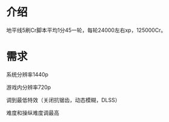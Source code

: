 # 介绍
地平线5刷Cr脚本平均1分45一轮，每轮24000左右xp，125000Cr。

# 需求
系统分辨率1440p

游戏内分辨率720p

调到最低特效（关闭抗锯齿，动态模糊，DLSS）

难度和操纵难度调最高